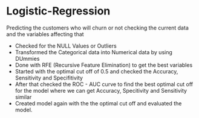 # Logistic-Regression

Predicting the customers who will churn or not checking the current data and the variables affecting that
-  Checked for the NULL Values or Outliers
- Transformed the Categorical data into Numerical data by using DUmmies 
-  Done with RFE (Recursive Feature Elimination) to get the best variables
- Started with the optimal cut off of 0.5 and checked the Accuracy, Sensitivity and Specifitivity
- After that checked the ROC -  AUC curve to find the best optimal cut off for the model where we can get Accuracy, Specitivity and Sensitivity similar
- Created model again with the the optimal cut off and evaluated the model.
